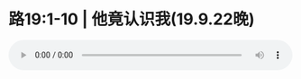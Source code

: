 # 路19:1-10 | 他竟认识我(19.9.22晚)

<audio style="width: 100%;" preload="false" controls controlslist="nodownload"><source src="//cdn.simai.ml/audio/mp3/old/27652.mp3" type="audio/mpeg">Your browser does not support the audio element.</audio>


